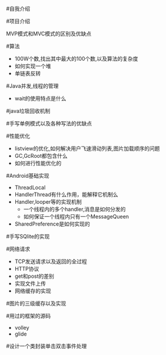 #自我介绍

#项目介绍

MVP模式和MVC模式的区别及优缺点

#算法
- 100W个数,找出其中最大的100个数,以及算法的复杂度
- 如何实现一个堆
- 单链表反转

#Java并发,线程的管理

- wait的使用特点是什么

#java垃圾回收机制

#手写单例模式以及各种写法的优缺点

#性能优化

- listview的优化,如何解决用户飞速滑动列表,图片加载顺序的问题
- GC,GcRoot都包含什么
- 如何进行性能优化的

#Android基础实现

- ThreadLocal
- HandlerThread有什么作用，能解释它机制么
- Handler,looper等的实现机制
  - 一个线程内的多个handler,消息是如何分发的
  - 如何保证一个线程内只有一个MessageQueen
- SharedPreference是如何实现的

#手写SQlite的实现

#网络请求

- TCP发送请求以及返回的全过程
- HTTP协议
- get和post的差别
- 实现文件上传
- 网络缓存的实现

#图片的三级缓存以及实现

#用过的框架的源码

- volley
- glide

#设计一个类封装单击双击事件处理


